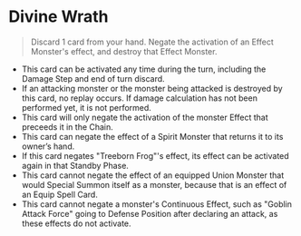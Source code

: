 # Divine Wrath

> Discard 1 card from your hand. Negate the activation of an Effect Monster's effect, and destroy that Effect Monster.

*   This card can be activated any time during the turn, including the Damage Step and end of turn discard.
*   If an attacking monster or the monster being attacked is destroyed by this card, no replay occurs. If damage calculation has not been performed yet, it is not performed.
*   This card will only negate the activation of the monster Effect that preceeds it in the Chain.
*   This card can negate the effect of a Spirit Monster that returns it to its owner’s hand.
*   If this card negates "Treeborn Frog"'s effect, its effect can be activated again in that Standby Phase.
*   This card cannot negate the effect of an equipped Union Monster that would Special Summon itself as a monster, because that is an effect of an Equip Spell Card.
*   This card cannot negate a monster's Continuous Effect, such as "Goblin Attack Force" going to Defense Position after declaring an attack, as these effects do not activate.
